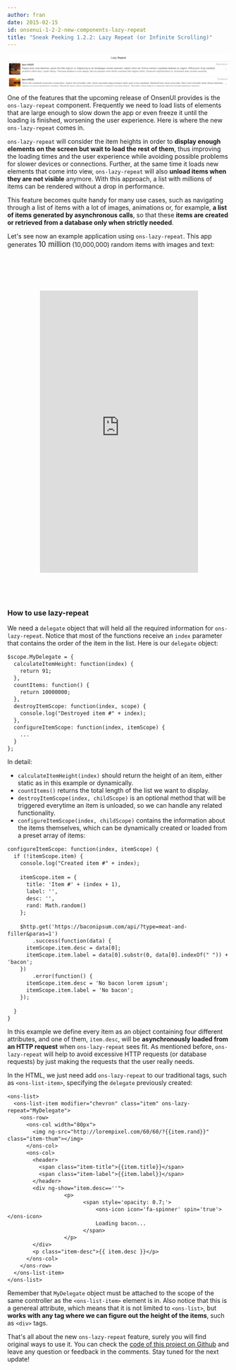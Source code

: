 ```yaml
---
author: fran
date: 2015-02-15
id: onsenui-1-2-2-new-components-lazy-repeat
title: "Sneak Peeking 1.2.2: Lazy Repeat (or Infinite Scrolling)"
---
```


![OnsenUI lazy-repeat](/blog/content/images/2015/Feb/lazy_repeat.jpg)

One of the features that the upcoming release of OnsenUI provides is the `ons-lazy-repeat` component. Frequently we need to load lists of elements that are large enough to slow down the app or even freeze it until the loading is finished, worsening the user experience. Here is where the new `ons-lazy-repeat` comes in.

`ons-lazy-repeat` will consider the item heights in order to **display enough elements on the screen but wait to load the rest of them**, thus improving the loading times and the user experience while avoiding possible problems for slower devices or connections. Further, at the same time it loads new elements that come into view, `ons-lazy-repeat` will also **unload items when they are not visible** anymore. With this approach, a list with millions of items can be rendered without a drop in performance.

This feature becomes quite handy for many use cases, such as navigating through a list of items with a lot of images, animations or, for example, **a list of items generated by asynchronous calls**, so that these **items are created or retrieved from a database only when strictly needed**.

Let's see now an example application using `ons-lazy-repeat`. This app generates <big>10 million</big> (10,000,000) random items with images and text:

<iframe style="background-image: url('http://s3.asial.co.jp/~ataru/my_image/nexus5.png'); padding: 65px 9px 58px 11px;  display:block; margin:auto;margin-top:30px; border:none;" src="https://frankdiox.github.io/OnsenUI-LazyRepeat/"  width="359" height="640" scrolling="no"></iframe>

### How to use lazy-repeat
We need a `delegate` object that will held all the required information for `ons-lazy-repeat`. Notice that most of the functions receive an `index` parameter that contains the order of the item in the list. Here is our `delegate` object:

```
$scope.MyDelegate = {
  calculateItemHeight: function(index) {
    return 91;
  },
  countItems: function() {
    return 10000000;
  },
  destroyItemScope: function(index, scope) {
    console.log("Destroyed item #" + index);
  },
  configureItemScope: function(index, itemScope) {
    ...
  }
};
```
In detail:

* `calculateItemHeight(index)` should return the height of an item, either static as in this example or dynamically.
* `countItems()` returns the total length of the list we want to display.
* `destroyItemScope(index, childScope)` is an optional method that will be triggered everytime an item is unloaded, so we can handle any related functionality.
* `configureItemScope(index, childScope)` contains the information about the items themselves, which can be dynamically created or loaded from a preset array of items:

```
configureItemScope: function(index, itemScope) {
  if (!itemScope.item) {
    console.log("Created item #" + index);
        
    itemScope.item = {
      title: 'Item #' + (index + 1),
      label: '',
      desc: '',
      rand: Math.random()
    };
        
    $http.get('https://baconipsum.com/api/?type=meat-and-filler&paras=1')
        .success(function(data) {
      itemScope.item.desc = data[0];
      itemScope.item.label = data[0].substr(0, data[0].indexOf(" ")) + 'bacon';
    })
        .error(function() {
      itemScope.item.desc = 'No bacon lorem ipsum';
      itemScope.item.label = 'No bacon';
    });
        
  }
}
```

In this example we define every item as an object containing four different attributes, and one of them, `item.desc`, will be **asynchronously loaded from an HTTP request** when `ons-lazy-repeat` sees fit. As mentioned before, `ons-lazy-repeat` will help to avoid excessive HTTP requests (or database requests) by just making the requests that the user really needs.

In the HTML, we just need add `ons-lazy-repeat` to our traditional tags, such as `<ons-list-item>`, specifying the `delegate` previously created:

```
<ons-list>
  <ons-list-item modifier="chevron" class="item" ons-lazy-repeat="MyDelegate">
    <ons-row>
      <ons-col width="80px"> 
        <img ng-src="http://lorempixel.com/60/60/?{{item.rand}}" class="item-thum"></img>
      </ons-col>
      <ons-col>
        <header>
          <span class="item-title">{{item.title}}</span>
          <span class="item-label">{{item.label}}</span>
        </header>
        <div ng-show="item.desc==''">
                  <p>
                        <span style='opacity: 0.7;'>
                            <ons-icon icon='fa-spinner' spin='true'></ons-icon>
                            Loading bacon...
                        </span>
                  </p>
        </div>
        <p class="item-desc">{{ item.desc }}</p>
      </ons-col>
    </ons-row>
  </ons-list-item>
</ons-list>
```

Remember that `MyDelegate` object must be attached to the scope of the same controller as the `<ons-list-item>` element is in. Also notice that this is a genereal attribute, which means that it is not limited to `<ons-list>`, but **works with any tag where we can figure out the height of the items**, such as `<div>` tags.

That's all about the new `ons-lazy-repeat` feature, surely you will find original ways to use it. You can check the [code of this project on Github](https://github.com/frankdiox/OnsenUI-LazyRepeat) and leave any question or feedback in the comments. Stay tuned for the next update!
